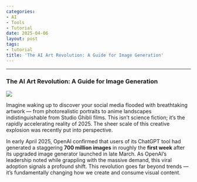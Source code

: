 ```yaml
---
categories:
- AI
- Tools
- Tutorial
date: 2025-04-06
layout: post
tags:
- tutorial
title: 'The AI Art Revolution: A Guide for Image Generation'
---
```



* * *

### The AI Art Revolution: A Guide for Image Generation

![](https://cdn-images-1.medium.com/max/800/1*SuWQ_WyEvdY9pc-6Ifl63w.png)

Imagine waking up to discover your social media flooded with breathtaking artwork — from photorealistic portraits to anime landscapes indistinguishable from Studio Ghibli films. This isn’t science fiction; it’s the rapidly accelerating reality of 2025. The sheer scale of this creative explosion was recently put into perspective.

In early April 2025, OpenAI confirmed that users of its ChatGPT tool had generated a staggering **700 million images** in roughly the **first week** after its upgraded image generator launched in late March. As OpenAI’s leadership noted while grappling with the massive demand, this viral adoption signals a profound shift. This revolution goes far beyond trends — it’s fundamentally changing how we create and consume visual content.